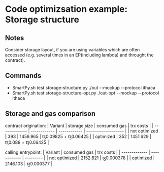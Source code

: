 # Code optimizsation example: Storage structure
## Notes
Consider storage layout, if you are using variables which are often accessed (e.g. several times in an EP(including lambda) and throught the contract).

## Commands
- SmartPy.sh test storage-structure.py ./out --mockup --protocol ithaca
- SmartPy.sh test storage-structure-opt.py ./out-opt --mockup --protocol ithaca

## Storage and gas comparison
contract origination:
| Variant       | storage size | consumed gas | trx costs           |
| ------------- | ------------ | ------------ | ------------------- |
| not optimized | 393          | 1459.965     | ꜩ0.09825 + ꜩ0.06425 |
| optimized     | 352          | 1451.629     | ꜩ0.088   + ꜩ0.06425 |

calling entrypoint:
| Variant       | consumed gas | trx costs |
| ------------- | ------------ | --------- |
| not optimized | 2152.821     | ꜩ0.000378 |
| optimized     | 2146.103     | ꜩ0.000377 |